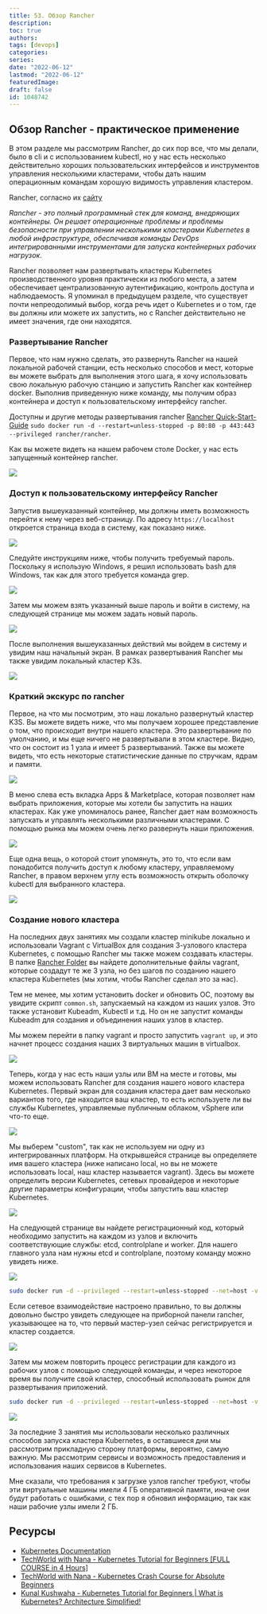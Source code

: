 ```yaml
---
title: 53. Обзор Rancher
description: 
toc: true
authors:
tags: [devops]
categories:
series: 
date: "2022-06-12"
lastmod: "2022-06-12"
featuredImage:
draft: false
id: 1048742
---
```

## Обзор Rancher - практическое применение

В этом разделе мы рассмотрим Rancher, до сих пор все, что мы делали, было в cli и с использованием kubectl, но у нас есть несколько действительно хороших пользовательских интерфейсов и инструментов управления несколькими кластерами, чтобы дать нашим операционным командам хорошую видимость управления кластером. 

Rancher, согласно их [сайту](https://rancher.com/)

*Rancher - это полный программный стек для команд, внедряющих контейнеры. Он решает операционные проблемы и проблемы безопасности при управлении несколькими кластерами Kubernetes в любой инфраструктуре, обеспечивая команды DevOps интегрированными инструментами для запуска контейнерных рабочих нагрузок*.

Rancher позволяет нам развертывать кластеры Kubernetes производственного уровня практически из любого места, а затем обеспечивает централизованную аутентификацию, контроль доступа и наблюдаемость. Я упоминал в предыдущем разделе, что существует почти непреодолимый выбор, когда речь идет о Kubernetes и о том, где вы должны или можете их запустить, но с Rancher действительно не имеет значения, где они находятся. 

### Развертывание Rancher

Первое, что нам нужно сделать, это развернуть Rancher на нашей локальной рабочей станции, есть несколько способов и мест, которые вы можете выбрать для выполнения этого шага, я хочу использовать свою локальную рабочую станцию и запустить Rancher как контейнер docker. Выполнив приведенную ниже команду, мы получим образ контейнера и доступ к пользовательскому интерфейсу rancher.  

Доступны и другие методы развертывания rancher [Rancher Quick-Start-Guide](https://rancher.com/docs/rancher/v2.6/en/quick-start-guide/deployment/)
`sudo docker run -d --restart=unless-stopped -p 80:80 -p 443:443 --privileged rancher/rancher`.

Как вы можете видеть на нашем рабочем столе Docker, у нас есть запущенный контейнер rancher. 

![](../images/Day53_Kubernetes1.png?v1)
### Доступ к пользовательскому интерфейсу Rancher

Запустив вышеуказанный контейнер, мы должны иметь возможность перейти к нему через веб-страницу. По адресу `https://localhost` откроется страница входа в систему, как показано ниже. 

![](../images/Day53_Kubernetes2.png?v1)

Следуйте инструкциям ниже, чтобы получить требуемый пароль. Поскольку я использую Windows, я решил использовать bash для Windows, так как для этого требуется команда grep. 

![](../images/Day53_Kubernetes3.png?v1)

Затем мы можем взять указанный выше пароль и войти в систему, на следующей странице мы можем задать новый пароль. 

![](../images/Day53_Kubernetes4.png?v1)

После выполнения вышеуказанных действий мы войдем в систему и увидим наш начальный экран. В рамках развертывания Rancher мы также увидим локальный кластер K3s. 

![](../images/Day53_Kubernetes5.png?v1)

### Краткий экскурс по rancher

Первое, на что мы посмотрим, это наш локально развернутый кластер K3S. Вы можете видеть ниже, что мы получаем хорошее представление о том, что происходит внутри нашего кластера. Это развертывание по умолчанию, и мы еще ничего не развертывали в этом кластере. Видно, что он состоит из 1 узла и имеет 5 развертываний. Также вы можете видеть, что есть некоторые статистические данные по стручкам, ядрам и памяти.  

![](../images/Day53_Kubernetes6.png?v1)

В меню слева есть вкладка Apps & Marketplace, которая позволяет нам выбрать приложения, которые мы хотели бы запустить на наших кластерах. Как уже упоминалось ранее, Rancher дает нам возможность запускать и управлять несколькими различными кластерами. С помощью рынка мы можем очень легко развернуть наши приложения.  

![](../images/Day53_Kubernetes7.png?v1)

Еще одна вещь, о которой стоит упомянуть, это то, что если вам понадобится получить доступ к любому кластеру, управляемому Rancher, в правом верхнем углу есть возможность открыть оболочку kubectl для выбранного кластера. 

![](../images/Day53_Kubernetes8.png?v1)

### Создание нового кластера

На последних двух занятиях мы создали кластер minikube локально и использовали Vagrant с VirtualBox для создания 3-узлового кластера Kubernetes, с помощью Rancher мы также можем создавать кластеры. В папке [Rancher Folder](../Kubernetes/Rancher) вы найдете дополнительные файлы vagrant, которые создадут те же 3 узла, но без шагов по созданию нашего кластера Kubernetes (мы хотим, чтобы Rancher сделал это за нас).

Тем не менее, мы хотим установить docker и обновить ОС, поэтому вы увидите скрипт `common.sh`, запускаемый на каждом из наших узлов. Это также установит Kubeadm, Kubectl и т.д. Но он не запустит команды Kubeadm для создания и объединения наших узлов в кластер. 

Мы можем перейти в папку vagrant и просто запустить `vagrant up`, и это начнет процесс создания наших 3 виртуальных машин в virtualbox. 

![](../images/Day53_Kubernetes9.png?v1)

Теперь, когда у нас есть наши узлы или ВМ на месте и готовы, мы можем использовать Rancher для создания нашего нового кластера Kubernetes. Первый экран для создания кластера дает вам несколько вариантов того, где находится ваш кластер, то есть используете ли вы службы Kubernetes, управляемые публичным облаком, vSphere или что-то еще. 

![](../images/Day53_Kubernetes10.png?v1)

Мы выберем "custom", так как не используем ни одну из интегрированных платформ. На открывшейся странице вы определяете имя вашего кластера (ниже написано local, но вы не можете использовать local, наш кластер называется vagrant). Здесь вы можете определить версии Kubernetes, сетевых провайдеров и некоторые другие параметры конфигурации, чтобы запустить ваш кластер Kubernetes. 

![](../images/Day53_Kubernetes11.png?v1)

На следующей странице вы найдете регистрационный код, который необходимо запустить на каждом из узлов и включить соответствующие службы: etcd, controlplane и worker. Для нашего главного узла нам нужны etcd и controlplane, поэтому команду можно увидеть ниже. 

![](../images/Day53_Kubernetes12.png?v1)

```bash
sudo docker run -d --privileged --restart=unless-stopped --net=host -v /etc/kubernetes:/etc/kubernetes -v /var/run:/var/run rancher/rancher-agent:v2.6.3 --server https://10. 0.0.1 --token mpq8cbjjwrj88z4xmf7blqxcfmwdsmq92bmwjpphdkklfckk5hfwc2 --ca-checksum a81944423cbfeeb92be0784edebba1af799735ebc30ba8cbe5cc5f996094f30b --etcd --controlplane
```

Если сетевое взаимодействие настроено правильно, то вы должны довольно быстро увидеть следующее на приборной панели rancher, указывающее на то, что первый мастер-узел сейчас регистрируется и кластер создается. 

![](../images/Day53_Kubernetes13.png?v1)

Затем мы можем повторить процесс регистрации для каждого из рабочих узлов с помощью следующей команды, и через некоторое время вы получите свой кластер, способный использовать рынок для развертывания приложений. 

```bash
sudo docker run -d --privileged --restart=unless-stopped --net=host -v /etc/kubernetes:/etc/kubernetes -v /var/run:/var/run rancher/rancher-agent:v2.6.3 --server https://10. 0.0.1 --token mpq8cbjjwrj88z4xmf7blqxcfmwdsmq92bmwjpphdkklfckk5hfwc2 --ca-checksum a81944423cbfeeb92be0784edebba1af799735ebc30ba8cbe5cc5f996094f30b --worker
```

![](../images/Day53_Kubernetes14.png?v1)

За последние 3 занятия мы использовали несколько различных способов запуска кластера Kubernetes, в оставшиеся дни мы рассмотрим прикладную сторону платформы, вероятно, самую важную. Мы рассмотрим сервисы и возможность предоставления и использования наших сервисов в Kubernetes. 

Мне сказали, что требования к загрузке узлов rancher требуют, чтобы эти виртуальные машины имели 4 ГБ оперативной памяти, иначе они будут работать с ошибками, с тех пор я обновил информацию, так как наши рабочие узлы имели 2 ГБ.

## Ресурсы 

- [Kubernetes Documentation](https://kubernetes.io/docs/home/)
- [TechWorld with Nana - Kubernetes Tutorial for Beginners [FULL COURSE in 4 Hours]](https://www.youtube.com/watch?v=X48VuDVv0do)
- [TechWorld with Nana - Kubernetes Crash Course for Absolute Beginners](https://www.youtube.com/watch?v=s_o8dwzRlu4)
- [Kunal Kushwaha - Kubernetes Tutorial for Beginners | What is Kubernetes? Architecture Simplified!](https://www.youtube.com/watch?v=KVBON1lA9N8)

